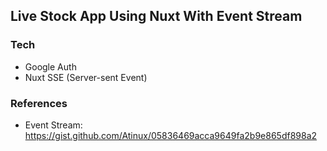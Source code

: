 ## Live Stock App Using Nuxt With Event Stream

### Tech
- Google Auth
- Nuxt SSE (Server-sent Event)

### References
- Event Stream: https://gist.github.com/Atinux/05836469acca9649fa2b9e865df898a2